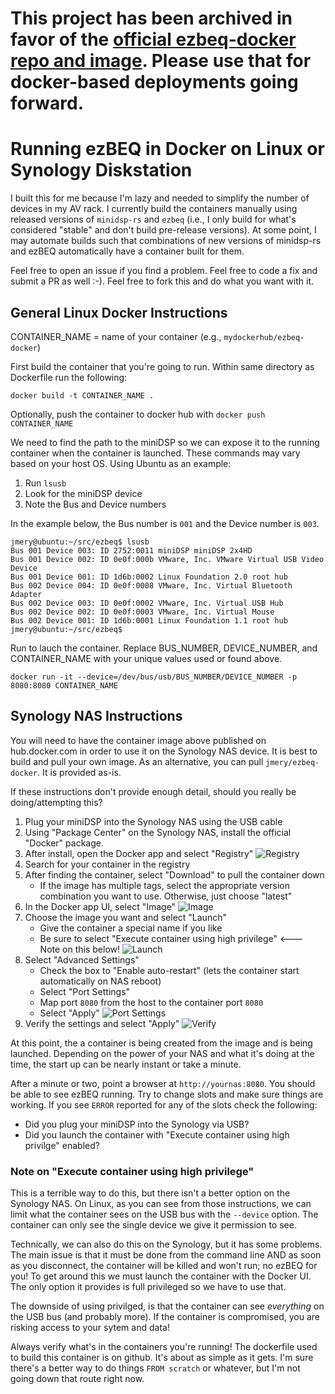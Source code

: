 # This project has been archived in favor of the [official ezbeq-docker repo and image](https://github.com/3ll3d00d/ezbeq-docker).  Please use that for docker-based deployments going forward.

# Running ezBEQ in Docker on Linux or Synology Diskstation

I built this for me because I'm lazy and needed to simplify the number of devices in my AV rack.  I currently build the containers manually using released versions of `minidsp-rs` and `ezbeq` (i.e., I only build for what's considered "stable" and don't build pre-release versions).  At some point, I may automate builds such that combinations of new versions of minidsp-rs and ezBEQ automatically have a container built for them.

Feel free to open an issue if you find a problem.  Feel free to code a fix and submit a PR as well :-).  Feel free to fork this and do what you want with it.

## General Linux Docker Instructions

CONTAINER_NAME = name of your container (e.g., `mydockerhub/ezbeq-docker`)

First build the container that you're going to run.  Within same directory as Dockerfile run the following:

```docker build -t CONTAINER_NAME .```

Optionally, push the container to docker hub with `docker push CONTAINER_NAME`

We need to find the path to the miniDSP so we can expose it to the running container when the container is launched.  These commands may vary based on your host OS.  Using Ubuntu as an example:

1. Run `lsusb`
2. Look for the miniDSP device
3. Note the Bus and Device numbers

In the example below, the Bus number is `001` and the Device number is `003`.

```
jmery@ubuntu:~/src/ezbeq$ lsusb
Bus 001 Device 003: ID 2752:0011 miniDSP miniDSP 2x4HD
Bus 001 Device 002: ID 0e0f:000b VMware, Inc. VMware Virtual USB Video Device
Bus 001 Device 001: ID 1d6b:0002 Linux Foundation 2.0 root hub
Bus 002 Device 004: ID 0e0f:0008 VMware, Inc. Virtual Bluetooth Adapter
Bus 002 Device 003: ID 0e0f:0002 VMware, Inc. Virtual USB Hub
Bus 002 Device 002: ID 0e0f:0003 VMware, Inc. Virtual Mouse
Bus 002 Device 001: ID 1d6b:0001 Linux Foundation 1.1 root hub
jmery@ubuntu:~/src/ezbeq$ 
```

Run to lauch the container.  Replace BUS_NUMBER, DEVICE_NUMBER, and CONTAINER_NAME with your unique values used or found above.

```docker run -it --device=/dev/bus/usb/BUS_NUMBER/DEVICE_NUMBER -p 8080:8080 CONTAINER_NAME```

## Synology NAS Instructions
 
You will need to have the container image above published on hub.docker.com in order to use it on the Synology NAS device.  It is best to build and pull your own image.  As an alternative, you can pull `jmery/ezbeq-docker`.  It is provided as-is.

If these instructions don't provide enough detail, should you really be doing/attempting this?

1. Plug your miniDSP into the Synology NAS using the USB cable
1. Using "Package Center" on the Synology NAS, install the official "Docker" package.
2. After install, open the Docker app and select "Registry"
   ![Registry](./images/registry.jpg "Registry")
3. Search for your container in the registry 
4. After finding the container, select "Download" to pull the container down
    * If the image has multiple tags, select the appropriate version combination you want to use.  Otherwise, just choose "latest"
5. In the Docker app UI, select "Image"
   ![Image](./images/image.jpg "Image")
6. Choose the image you want and select "Launch"
    * Give the container a special name if you like
    * Be sure to select "Execute container using high privilege" <--- Note on this below!
    ![Launch](./images/launch.jpg "Launch")
7. Select "Advanced Settings"
    * Check the box to "Enable auto-restart" (lets the container start automatically on NAS reboot)
    * Select "Port Settings"
    * Map port `8080` from the host to the container port `8080`
    * Select "Apply"
    ![Port Settings](./images/port-settings.jpg "Port Settings")
8. Verify the settings and select "Apply"
   ![Verify](./images/verify.jpg "Verify")

At this point, the a container is being created from the image and is being launched.  Depending on the power of your NAS and what it's doing at the time, the start up can be nearly instant or take a minute.

After a minute or two, point a browser at `http://yournas:8080`.   You should be able to see ezBEQ running.  Try to change slots and make sure things are working.  If you see `ERROR` reported for any of the slots check the following:

* Did you plug your miniDSP into the Synology via USB?
* Did you launch the container with "Execute container using high privilge" enabled?

### Note on "Execute container using high privilege"

This is a terrible way to do this, but there isn't a better option on the Synology NAS.  On Linux, as you can see from those instructions, we can limit what the container sees on the USB bus with the `--device` option.  The container can only see the single device we give it permission to see.

Technically, we can also do this on the Synology, but it has some problems.  The main issue is that it must be done from the command line AND as soon as you disconnect, the container will be killed and won't run; no ezBEQ for you!  To get around this we must launch the container with the Docker UI.  The only option it provides is full privileged so we have to use that.

The downside of using privilged, is that the container can see *everything* on the USB bus (and probably more).  If the container is compromised, you are risking access to your sytem and data!

Always verify what's in the containers you're running!  The dockerfile used to build this container is on github.  It's about as simple as it gets.  I'm sure there's a better way to do things `FROM scratch` or whatever, but I'm not going down that route right now.
